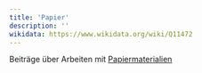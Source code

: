 ```yaml
---
title: 'Papier'
description: ''
wikidata: https://www.wikidata.org/wiki/Q11472
---
```


Beiträge über Arbeiten mit [Papiermaterialien](https://de.wikipedia.org/wiki/Papier)
